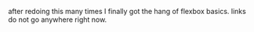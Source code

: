 after redoing this many times I finally got the hang of flexbox basics.
links do not go anywhere right now.